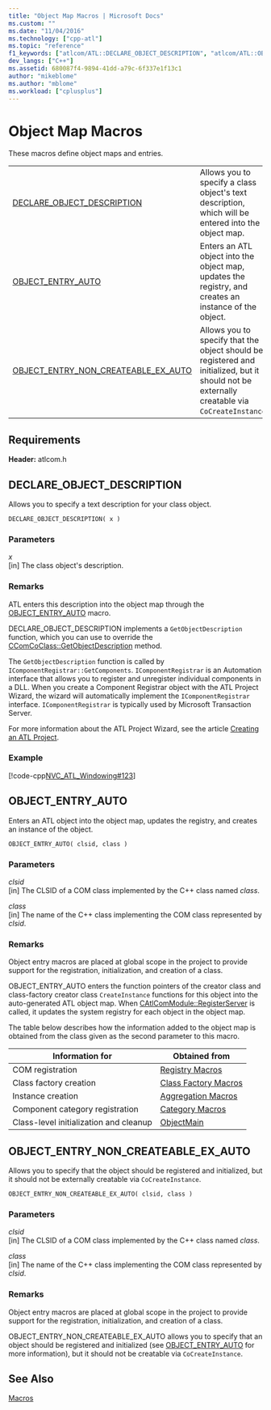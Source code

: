 ```yaml
---
title: "Object Map Macros | Microsoft Docs"
ms.custom: ""
ms.date: "11/04/2016"
ms.technology: ["cpp-atl"]
ms.topic: "reference"
f1_keywords: ["atlcom/ATL::DECLARE_OBJECT_DESCRIPTION", "atlcom/ATL::OBJECT_ENTRY_AUTO", "atlcom/ATL::OBJECT_ENTRY_NON_CREATEABLE_EX_AUTO"]
dev_langs: ["C++"]
ms.assetid: 680087f4-9894-41dd-a79c-6f337e1f13c1
author: "mikeblome"
ms.author: "mblome"
ms.workload: ["cplusplus"]
---
```

# Object Map Macros

These macros define object maps and entries.

|||
|-|-|
|[DECLARE_OBJECT_DESCRIPTION](#declare_object_description)|Allows you to specify a class object's text description, which will be entered into the object map.|
|[OBJECT_ENTRY_AUTO](#object_entry_auto)|Enters an ATL object into the object map, updates the registry, and creates an instance of the object.|
|[OBJECT_ENTRY_NON_CREATEABLE_EX_AUTO](#object_entry_non_createable_ex_auto)|Allows you to specify that the object should be registered and initialized, but it should not be externally creatable via `CoCreateInstance`.|  

## Requirements

**Header:** atlcom.h

##  <a name="declare_object_description"></a>  DECLARE_OBJECT_DESCRIPTION

Allows you to specify a text description for your class object.

```
DECLARE_OBJECT_DESCRIPTION( x )
```

### Parameters

*x*  
[in] The class object's description.

### Remarks

ATL enters this description into the object map through the [OBJECT_ENTRY_AUTO](#object_entry_auto) macro.

DECLARE_OBJECT_DESCRIPTION implements a `GetObjectDescription` function, which you can use to override the [CComCoClass::GetObjectDescription](ccomcoclass-class.md#getobjectdescription) method.  

The `GetObjectDescription` function is called by `IComponentRegistrar::GetComponents`. `IComponentRegistrar` is an Automation interface that allows you to register and unregister individual components in a DLL. When you create a Component Registrar object with the ATL Project Wizard, the wizard will automatically implement the `IComponentRegistrar` interface. `IComponentRegistrar` is typically used by Microsoft Transaction Server.

For more information about the ATL Project Wizard, see the article [Creating an ATL Project](../../atl/reference/creating-an-atl-project.md).

### Example

[!code-cpp[NVC_ATL_Windowing#123](../../atl/codesnippet/cpp/object-map-macros_1.h)]

##  <a name="object_entry_auto"></a>  OBJECT_ENTRY_AUTO

Enters an ATL object into the object map, updates the registry, and creates an instance of the object.

```
OBJECT_ENTRY_AUTO( clsid, class )
```

### Parameters

*clsid*  
[in] The CLSID of a COM class implemented by the C++ class named *class*.

*class*  
[in] The name of the C++ class implementing the COM class represented by *clsid*.

### Remarks

Object entry macros are placed at global scope in the project to provide support for the registration, initialization, and creation of a class.

OBJECT_ENTRY_AUTO enters the function pointers of the creator class and class-factory creator class `CreateInstance` functions for this object into the auto-generated ATL object map. When [CAtlComModule::RegisterServer](catlcommodule-class.md#registerserver) is called, it updates the system registry for each object in the object map.  

The table below describes how the information added to the object map is obtained from the class given as the second parameter to this macro.

|Information for|Obtained from|
|---------------------|-------------------|
|COM registration|[Registry Macros](../../atl/reference/registry-macros.md)|
|Class factory creation|[Class Factory Macros](../../atl/reference/aggregation-and-class-factory-macros.md)|
|Instance creation|[Aggregation Macros](../../atl/reference/aggregation-and-class-factory-macros.md)|
|Component category registration|[Category Macros](../../atl/reference/category-macros.md)|
|Class-level initialization and cleanup|[ObjectMain](ccomobjectrootex-class.md#objectmain)|  

##  <a name="object_entry_non_createable_ex_auto"></a>  OBJECT_ENTRY_NON_CREATEABLE_EX_AUTO

Allows you to specify that the object should be registered and initialized, but it should not be externally creatable via `CoCreateInstance`.

```
OBJECT_ENTRY_NON_CREATEABLE_EX_AUTO( clsid, class )
```

### Parameters

*clsid*  
[in] The CLSID of a COM class implemented by the C++ class named *class*.

*class*  
[in] The name of the C++ class implementing the COM class represented by *clsid*.

### Remarks

Object entry macros are placed at global scope in the project to provide support for the registration, initialization, and creation of a class.

OBJECT_ENTRY_NON_CREATEABLE_EX_AUTO allows you to specify that an object should be registered and initialized (see [OBJECT_ENTRY_AUTO](#object_entry_auto) for more information), but it should not be creatable via `CoCreateInstance`.

## See Also

[Macros](../../atl/reference/atl-macros.md)
